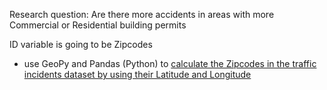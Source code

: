 Research question: Are there more accidents in areas with more Commercial or Residential building permits

ID variable is going to be Zipcodes
- use GeoPy and Pandas (Python) to [calculate the Zipcodes in the traffic incidents dataset by using their Latitude and Longitude](https://gis.stackexchange.com/questions/352961/converting-lat-lon-to-postal-code-using-python)
